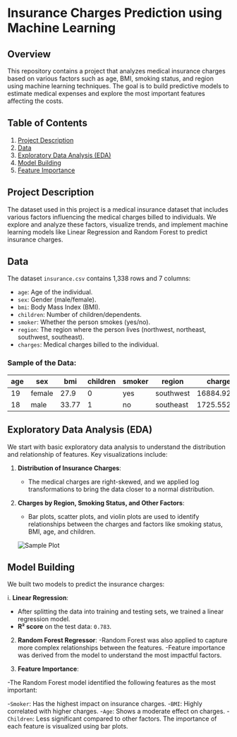 # Insurance Charges Prediction using Machine Learning

## Overview

This repository contains a project that analyzes medical insurance charges based on various factors such as age, BMI, smoking status, and region using machine learning techniques. The goal is to build predictive models to estimate medical expenses and explore the most important features affecting the costs.

## Table of Contents
1. [Project Description](#project-description)
2. [Data](#data)
3. [Exploratory Data Analysis (EDA)](#exploratory-data-analysis-eda)
4. [Model Building](#model-building)
5. [Feature Importance](#feature-importance)


## Project Description

The dataset used in this project is a medical insurance dataset that includes various factors influencing the medical charges billed to individuals. We explore and analyze these factors, visualize trends, and implement machine learning models like Linear Regression and Random Forest to predict insurance charges.

## Data

The dataset `insurance.csv` contains 1,338 rows and 7 columns:
- `age`: Age of the individual.
- `sex`: Gender (male/female).
- `bmi`: Body Mass Index (BMI).
- `children`: Number of children/dependents.
- `smoker`: Whether the person smokes (yes/no).
- `region`: The region where the person lives (northwest, northeast, southwest, southeast).
- `charges`: Medical charges billed to the individual.

### Sample of the Data:
| age | sex   | bmi  | children | smoker | region    | charges     |
|-----|-------|------|----------|--------|-----------|-------------|
| 19  | female| 27.9 | 0        | yes    | southwest | 16884.92400 |
| 18  | male  | 33.77| 1        | no     | southeast | 1725.55230  |

## Exploratory Data Analysis (EDA)

We start with basic exploratory data analysis to understand the distribution and relationship of features. Key visualizations include:

1. **Distribution of Insurance Charges**:
   - The medical charges are right-skewed, and we applied log transformations to bring the data closer to a normal distribution.

2. **Charges by Region, Smoking Status, and Other Factors**:
   - Bar plots, scatter plots, and violin plots are used to identify relationships between the charges and factors like smoking status, BMI, age, and children.

   ![Sample Plot](path_to_image_if_any.png) <!-- You can add images or remove this line -->

## Model Building

We built two models to predict the insurance charges:

i. **Linear Regression**:
   - After splitting the data into training and testing sets, we trained a linear regression model.
   - **R² score** on the test data: `0.783`.


2. **Random Forest Regressor**:
-Random Forest was also applied to capture more complex relationships between the features.
-Feature importance was derived from the model to understand the most impactful factors.

5. **Feature Importance**:

-The Random Forest model identified the following features as the most important:

-`Smoker`: Has the highest impact on insurance charges.
-`BMI`: Highly correlated with higher charges.
-`Age`: Shows a moderate effect on charges.
-`Children`: Less significant compared to other factors.
The importance of each feature is visualized using bar plots.


